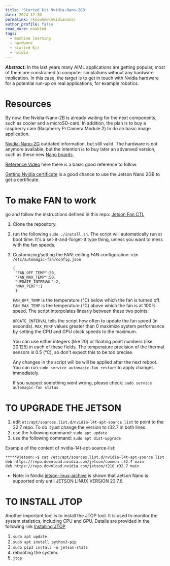 ```yaml
---
title: 'Started kit Nvidia-Nano-2GB'
date: 2024-12-30
permalink: /knowhow/nvidianano/
author_profile: false
read_more: enabled
tags:
  - machine learning
  - hardware
  - started Kit
  - nvidia
---
```


***Abstract:*** In the last years many AIML applications are getting popular, most of them are constrained to computer simulations without any hardware implication. In this case, the target is to get in touch with Nvidia hardware for a potential run-up on real applications, for example robotics. 

Resources
======

By now, the Nvidia-Nano-2B is already waiting for the next components, such as cooler and a microSD-card. In addition, the plan is to buy a raspberry cam (Raspberry Pi Camera Module 2) to do an basic image application. 

[Nvidia-Nano-2G](https://developer.nvidia.com/embedded/learn/get-started-jetson-nano-2gb-devkit) outdated information, but still valid. The hardware is not anymore available, but the intention is to buy later an advanved version, such as these new [Nano boards](https://developer.nvidia.com/buy-jetson?product=all&location=FI).

[Reference Video](https://www.youtube.com/watch?v=1BneqPdEhMM) here there is a basic good reference to follow.

[Getting Nvidia certificate](https://developer.nvidia.com/embedded/learn/jetson-ai-certification-programs#jetson_ai_ambassador) is a good chance to use the Jetson Nano 2GB to get a certificate.


To make FAN to work
======

go and follow the instructions defined in this repo: [Jetson Fan CTL](https://github.com/pyrestone/jetson-fan-ctl)

1. Clone the repository.
2. run the following ```sudo ./install.sh```. The script will automatically run at boot time. It's a set-it-and-forget-it type thing, unless you want to mess with the fan speeds.

2. Customizing/setting the FAN: editing FAN configuration: ```vim /etc/automagic-fan/config.json```
   ```
   {
	"FAN_OFF_TEMP":20,
	"FAN_MAX_TEMP":50,
	"UPDATE_INTERVAL":2,
	"MAX_PERF":1
	}
   ```
   
   ```FAN_OFF_TEMP``` is the temperature (°C) below which the fan is turned off.
	```FAN_MAX_TEMP``` is the temperature (°C) above which the fan is at 100% speed.
	The script interpolates linearly between these two points.

	```UPDATE_INTERVAL``` tells the script how often to update the fan speed (in seconds).
	```MAX_PERF``` values greater than 0 maximize system performance by setting the CPU and GPU clock speeds to the maximum.

	You can use either integers (like 20) or floating point numbers (like 20.125) in each of these fields.
	The temperature precision of the thermal sensors is 0.5 (°C), so don't expect this to be too precise.

	Any changes in the script will be will be applied after the next reboot.
	You can run
	```sudo service automagic-fan restart```
	to apply changes immediately.

	If you suspect something went wrong, please check: ```sudo service automagic-fan status```



TO UPGRADE THE JETSON
======

1. edit ```etc/apt/sources.list.d/nvidia-l4t-apt-source.list``` to point to the 32.7 repo. To do it just change the version to r32.7 in both lines.
2. use the following command: ```sudo apt update```
3. use the following command: ```sudo apt dist-upgrade```

Example of the content of nvidia-14t-apt-source-list:
```
*****@jetson:~$ cat /etc/apt/sources.list.d/nvidia-l4t-apt-source.list
deb https://repo.download.nvidia.com/jetson/common r32.7 main
deb https://repo.download.nvidia.com/jetson/t210 r32.7 main
```
- Note: in Nvidia [jetson-linux-archive](https://developer.nvidia.com/embedded/jetson-linux-archive) is shown that Jetson Nano is supported only until JETSON LINUX VERSION 23.7.6.

TO INSTALL JTOP
================

Another important tool is to install the JTOP tool. It is used to monitor the system statistics, including CPU and GPU. Details are provided in the following link [Installing JTOP](https://jetsonhacks.com/2023/02/07/jtop-the-ultimate-tool-for-monitoring-nvidia-jetson-devices/)

1. ```sudo apt update```
2. ```sudo apt install python3-pip```
3. ```sudo pip3 install -u jetson-stats```
4. rebooting the system.
5. ```jtop```
